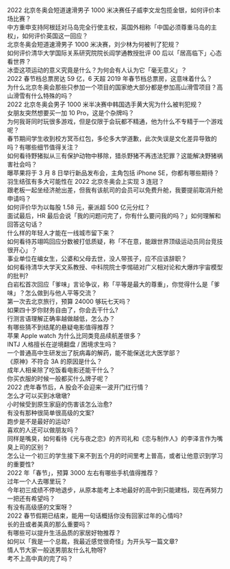 2022 北京冬奥会短道速滑男子 1000 米决赛任子威李文龙包揽金银，如何评价本场比赛？  
中方重申支持阿根廷对马岛完全行使主权，英国外相称「中国必须尊重马岛的主权」，如何评价英国这一回应？  
北京冬奥会短道速滑男子 1000 米决赛，刘少林为何被判了犯规？  
如何评价清华大学国际关系研究院院长阎学通教授批评 00 后以「居高临下」心态看世界？  
冰壶这项运动的意义究竟是什么？为何会有人认为它「毫无意义」？  
2022 春节档总票房达 59 亿，6 天超 2019 年春节档总票房，这意味着什么？  
为什么北京冬奥会那些只参加一个项目的国家绝大部分都是参加高山滑雪项目？高山滑雪有什么特殊的吗？  
2022 北京冬奥会男子 1000 米半决赛中韩国选手黄大宪为什么被判犯规？  
女朋友突然想要买一加 10 Pro，这是个杂牌吗？  
为何我哥同时玩很多游戏，但是仅限于会玩都不精通，他为什么不专精于一个游戏呢？  
春节期间学生收到校方冥币红包，多伦多大学道歉，此次失误是文化差异导致的吗？有哪些细节值得关注？  
如何看待野猪拟从三有保护动物中移除，猎杀野猪不再违法犯罪？这能解决野猪祸害社会吗？  
曝苹果将于 3 月 8 日举行新品发布会，主角包括 iPhone SE，你都有哪些期待？  
羽生结弦有多大可能性在 2022 北京冬奥会上实现 3 连冠？  
跟老板一起坐经济舱出差，但我有该航司的会员可以免费升舱，我要提前取消升舱申请吗？  
如何评价华为以每股 1.58 元，豪派超 500 亿元分红？  
面试最后，HR 最后会说「我的问题问完了，你有什么要问我的吗？」如何理解和回答这句话？  
什么样的年轻人才能在一线城市留下来？  
如何看待苏翊鸣回应分数被打低质疑，称「不在意，能跟世界顶级运动员同台竞技很开心」？  
事业单位在编女生，公婆和父母去世，没人带孩子，应不应该辞职？  
如何看待清华大学天文系教授、中科院院士李惕碚对广义相对论和大爆炸宇宙模型的批判?  
白岩松首次回应「爹味」言论争议，称「平等是最大的尊重」，你觉得什么是「爹味」？怎么做到与他人平等交流？  
第一次去北京旅行，预算 24000 够玩七天吗？  
如果四十岁你财务自由了，你会去干什么?  
行测言语理解正确率越做越低，怎么办？  
有哪些猜不到结尾的悬疑电影值得推荐？  
苹果 Apple watch 为什么比同类竞品续航差很多？  
INTJ 人格擅长在逆境翻盘 / 困境求生吗？  
一个普通高中生研发出了朊病毒的解药，能不能保送北大医学部？  
《原神》不符合 3A 的原因是什么？  
成年人相亲除了吃饭看电影还能干什么？  
你买衣服的时候一般都买什么牌子呢？  
2022 虎年春节后，A 股会不会迎来一波开门红行情？  
怎么才可以买到冰墩墩?  
小时候受到原生家庭的伤害该怎么治愈?  
有没有那种很简单很高级的文案?  
跑步是不是最好的运动?  
喜欢的人还可以做朋友吗？  
同样是嘴臭，如何看待《光与夜之恋》的齐司礼和《恋与制作人》的李泽言作为嘴臭上司的区别？  
怎么让一个初三的学生接下来不到五个月的时间里考上普高，或者让他意识到学习的重要性?  
2022 年「春节」，预算 3000 左右有哪些手机值得推荐？  
过年一个人去哪里玩？  
今年初三成绩不停地退步，从原本能考上本地最好的高中到只能建档，现在再努力一把还有希望吗？  
有没有高级感的文案呀？  
2022 春节假期已结束，能用一句话概括你没有回家过年的心情吗?  
长的丑或者美真的那么重要吗？  
有哪些可以提升生活品质的家居好物推荐？  
如何以「我是一个总裁，我最近感觉很奇怪」为开头写一篇文章?  
情人节大家一般送男朋友什么礼物呀?  
考不上高中真的完了吗？  
